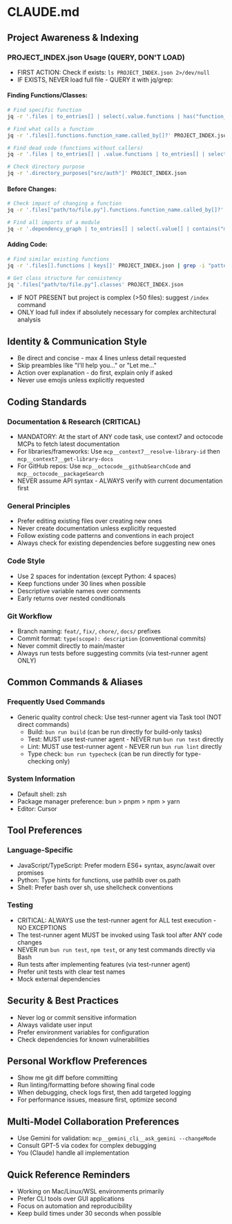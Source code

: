 # CLAUDE.md

## Project Awareness & Indexing

### PROJECT_INDEX.json Usage (QUERY, DON'T LOAD)

- FIRST ACTION: Check if exists: `ls PROJECT_INDEX.json 2>/dev/null`
- IF EXISTS, NEVER load full file - QUERY it with jq/grep:

#### Finding Functions/Classes:

```bash
# Find specific function
jq -r '.files | to_entries[] | select(.value.functions | has("function_name"))' PROJECT_INDEX.json

# Find what calls a function
jq -r '.files[].functions.function_name.called_by[]?' PROJECT_INDEX.json 2>/dev/null

# Find dead code (functions without callers)
jq -r '.files | to_entries[] | .value.functions | to_entries[] | select(.value.called_by == null) | .key' PROJECT_INDEX.json

# Check directory purpose
jq -r '.directory_purposes["src/auth"]' PROJECT_INDEX.json
```

#### Before Changes:

```bash
# Check impact of changing a function
jq -r '.files["path/to/file.py"].functions.function_name.called_by[]?' PROJECT_INDEX.json

# Find all imports of a module
jq -r '.dependency_graph | to_entries[] | select(.value[] | contains("module_name")) | .key' PROJECT_INDEX.json
```

#### Adding Code:

```bash
# Find similar existing functions
jq -r '.files[].functions | keys[]' PROJECT_INDEX.json | grep -i "pattern"

# Get class structure for consistency
jq '.files["path/to/file.py"].classes' PROJECT_INDEX.json
```

- IF NOT PRESENT but project is complex (>50 files): suggest `/index` command
- ONLY load full index if absolutely necessary for complex architectural analysis

## Identity & Communication Style

- Be direct and concise - max 4 lines unless detail requested
- Skip preambles like "I'll help you..." or "Let me..."
- Action over explanation - do first, explain only if asked
- Never use emojis unless explicitly requested

## Coding Standards

### Documentation & Research (CRITICAL)

- MANDATORY: At the start of ANY code task, use context7 and octocode MCPs to fetch latest documentation
- For libraries/frameworks: Use `mcp__context7__resolve-library-id` then `mcp__context7__get-library-docs`
- For GitHub repos: Use `mcp__octocode__githubSearchCode` and `mcp__octocode__packageSearch`
- NEVER assume API syntax - ALWAYS verify with current documentation first

### General Principles

- Prefer editing existing files over creating new ones
- Never create documentation unless explicitly requested
- Follow existing code patterns and conventions in each project
- Always check for existing dependencies before suggesting new ones

### Code Style

- Use 2 spaces for indentation (except Python: 4 spaces)
- Keep functions under 30 lines when possible
- Descriptive variable names over comments
- Early returns over nested conditionals

### Git Workflow

- Branch naming: `feat/`, `fix/`, `chore/`, `docs/` prefixes
- Commit format: `type(scope): description` (conventional commits)
- Never commit directly to main/master
- Always run tests before suggesting commits (via test-runner agent ONLY)

## Common Commands & Aliases

### Frequently Used Commands

- Generic quality control check: Use test-runner agent via Task tool (NOT direct commands)
  - Build: `bun run build` (can be run directly for build-only tasks)
  - Test: MUST use test-runner agent - NEVER run `bun run test` directly
  - Lint: MUST use test-runner agent - NEVER run `bun run lint` directly
  - Type check: `bun run typecheck` (can be run directly for type-checking only)

### System Information

- Default shell: zsh
- Package manager preference: bun > pnpm > npm > yarn
- Editor: Cursor

## Tool Preferences

### Language-Specific

- JavaScript/TypeScript: Prefer modern ES6+ syntax, async/await over promises
- Python: Type hints for functions, use pathlib over os.path
- Shell: Prefer bash over sh, use shellcheck conventions

### Testing

- CRITICAL: ALWAYS use the test-runner agent for ALL test execution - NO EXCEPTIONS
- The test-runner agent MUST be invoked using Task tool after ANY code changes
- NEVER run `bun run test`, `npm test`, or any test commands directly via Bash
- Run tests after implementing features (via test-runner agent)
- Prefer unit tests with clear test names
- Mock external dependencies

## Security & Best Practices

- Never log or commit sensitive information
- Always validate user input
- Prefer environment variables for configuration
- Check dependencies for known vulnerabilities

## Personal Workflow Preferences

- Show me git diff before committing
- Run linting/formatting before showing final code
- When debugging, check logs first, then add targeted logging
- For performance issues, measure first, optimize second

## Multi-Model Collaboration Preferences

- Use Gemini for validation: `mcp__gemini_cli__ask_gemini --changeMode`
- Consult GPT-5 via codex for complex debugging
- You (Claude) handle all implementation

## Quick Reference Reminders

- Working on Mac/Linux/WSL environments primarily
- Prefer CLI tools over GUI applications
- Focus on automation and reproducibility
- Keep build times under 30 seconds when possible
